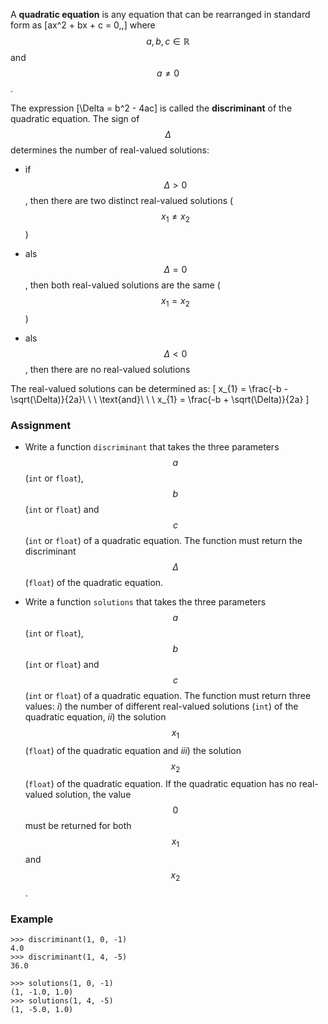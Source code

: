 A **quadratic equation** is any equation that can be rearranged in standard form as \[ax^2 + bx + c = 0\,,\] where $$a, b, c \in \mathbb{R}$$ and $$a \neq 0$$.

The expression \[\Delta = b^2 - 4ac\] is called the **discriminant** of the quadratic equation. The sign of $$\Delta$$ determines the number of real-valued solutions:

- if $$\Delta > 0$$, then there are two distinct real-valued solutions ($$x_1 \neq x_2$$)

- als $$\Delta = 0$$, then both real-valued solutions are the same ($$x_1 = x_2$$)

- als $$\Delta < 0$$, then there are no real-valued solutions

The real-valued solutions can be determined as: \[ x_{1} = \frac{-b - \sqrt(\Delta)}{2a}\ \ \ \text{and}\ \ \ x_{1} = \frac{-b + \sqrt(\Delta)}{2a} \]

### Assignment

- Write a function `discriminant` that takes the three parameters $$a$$ (`int` or `float`), $$b$$ (`int` or `float`) and $$c$$ (`int` or `float`) of a quadratic equation. The function must return the discriminant $$\Delta$$ (`float`) of the quadratic equation.

- Write a function `solutions` that takes the three parameters $$a$$ (`int` or `float`), $$b$$ (`int` or `float`) and $$c$$ (`int` or `float`) of a quadratic equation. The function must return three values: *i*) the number of different real-valued solutions (`int`) of the quadratic equation, *ii*) the solution $$x_1$$ (`float`) of the quadratic equation and *iii*) the solution $$x_2$$ (`float`)  of the quadratic equation. If the quadratic equation has no real-valued solution, the value $$0$$ must be returned for both $$x_1$$ and $$x_2$$.

### Example

```console?lang=python&prompt=>>>
>>> discriminant(1, 0, -1)
4.0
>>> discriminant(1, 4, -5)
36.0

>>> solutions(1, 0, -1)
(1, -1.0, 1.0)
>>> solutions(1, 4, -5)
(1, -5.0, 1.0)
```
